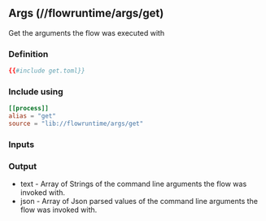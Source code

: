 ## Args (//flowruntime/args/get)
Get the arguments the flow was executed with

### Definition
```toml
{{#include get.toml}}
```

### Include using
```toml
[[process]]
alias = "get"
source = "lib://flowruntime/args/get"
```

### Inputs

### Output
* text - Array of Strings of the command line arguments the flow was invoked with.
* json - Array of Json parsed values of the command line arguments the flow was invoked with.